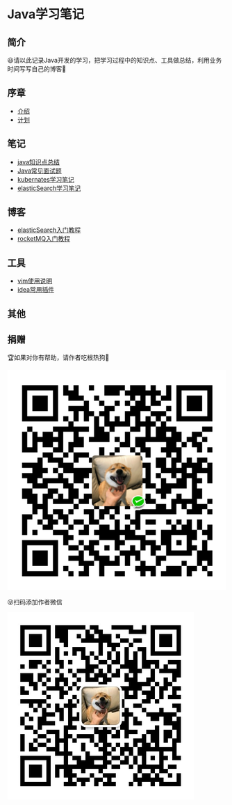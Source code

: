 # Java学习笔记

## 简介

😃请以此记录Java开发的学习，把学习过程中的知识点、工具做总结，利用业务时间写写自己的博客🎈

## 序章
- [介绍](foreword/介绍.md)
- [计划](foreword/计划.md)

## 笔记
- [java知识点总结](notes/java知识点总结.md)
- [Java常见面试题](notes/java常见面试题.md)
- [kubernates学习笔记](notes/kubernates学习笔记.md)
- [elasticSearch学习笔记](notes/elasticSearch学习笔记.md)
## 博客
- [elasticSearch入门教程](blog/elasticSearch入门教程.md)
- [rocketMQ入门教程](blog/rocketMQ入门教程.md)

## 工具
- [vim使用说明](tool/idea常用插件.md)
- [idea常用插件](tool/vim使用说明.md)

## 其他


## 捐赠
🏆如果对你有帮助，请作者吃根热狗🌭

![](images/pay.png ':size=250x250')


😜扫码添加作者微信

![](images/weixin.jpg ':size=250x250')